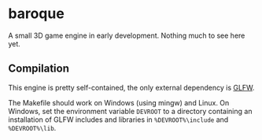 # baroque

A small 3D game engine in early development. Nothing much to see here yet.

## Compilation

This engine is pretty self-contained, the only external dependency is [GLFW](http://www.glfw.org/).

The Makefile should work on Windows (using mingw) and Linux. On Windows, set the
environment variable `DEVROOT` to a directory containing an installation of GLFW
includes and libraries in `%DEVROOT%\include` and `%DEVROOT%\lib`.
